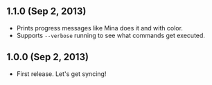 ## 1.1.0 (Sep 2, 2013)
- Prints progress messages like Mina does it and with color.
- Supports `--verbose` running to see what commands get executed.

## 1.0.0 (Sep 2, 2013)
- First release. Let's get syncing!
